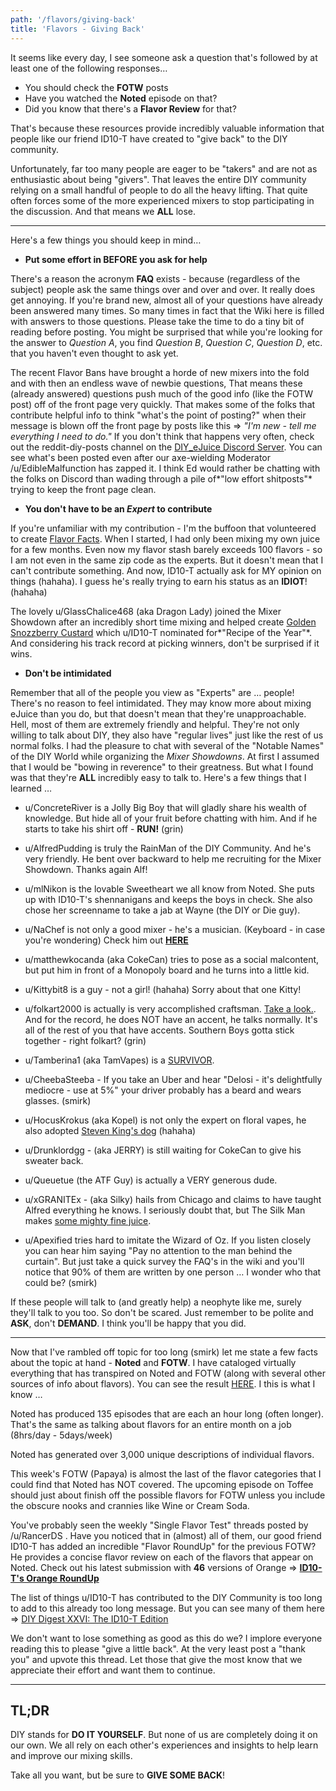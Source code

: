 ```yaml
---
path: '/flavors/giving-back'
title: 'Flavors - Giving Back'
---
```


It seems like every day, I see someone ask a question that's followed by at least one of the following responses&hellip;

- You should check the **FOTW** posts
- Have you watched the **Noted** episode on that?
- Did you know that there's a **Flavor Review** for that?

That's because these resources provide incredibly valuable information that people like our friend ID10-T have created to "give back" to the DIY community.

Unfortunately, far too many people are eager to be "takers" and are not as enthusiastic about being "givers". That leaves the entire DIY community relying on a small handful of people to do all the heavy lifting. That quite often forces some of the more experienced mixers to stop participating in the discussion. And that means we **ALL** lose.

---

Here's a few things you should keep in mind&hellip;

- **Put some effort in BEFORE you ask for help**

There's a reason the acronym **FAQ** exists - because (regardless of the subject) people ask the same things over and over and over. It really does get annoying. If you're brand new, almost all of your questions have already been answered many times. So many times in fact that the Wiki here is filled with answers to those questions. Please take the time to do a tiny bit of reading before posting. You might be surprised that while you're looking for the answer to _Question A_, you find _Question B_, _Question C_, _Question D_, etc. that you haven't even thought to ask yet.

The recent Flavor Bans have brought a horde of new mixers into the fold and with then an endless wave of newbie questions, That means these (already answered) questions push much of the good info (like the FOTW post) off of the front page very quickly. That makes some of the folks that contribute helpful info to think "what's the point of posting?" when their message is blown off the front page by posts like this =&gt; _"I'm new - tell me everything I need to do."_ If you don't think that happens very often, check out the reddit-diy-posts channel on the [DIY_eJuice Discord Server](https://discord.gg/ejuice). You can see what's been posted even after our axe-wielding Moderator /u/EdibleMalfunction has zapped it. I think Ed would rather be chatting with the folks on Discord than wading through a pile of*"low effort shitposts"* trying to keep the front page clean.

- **You don't have to be an _Expert_ to contribute**

If you're unfamiliar with my contribution - I'm the buffoon that volunteered to create [Flavor Facts](https://docs.google.com/spreadsheets/d/1vK6DAdGSZK9V1Wi85C8HWf3wTN75l0Qe8GDCibhVH8w/edit?gid=0#gid=0). When I started, I had only been mixing my own juice for a few months. Even now my flavor stash barely exceeds 100 flavors - so I am not even in the same zip code as the experts. But it doesn't mean that I can't contribute something. And now, ID10-T actually ask for MY opinion on things (hahaha). I guess he's really trying to earn his status as an **IDIOT**! (hahaha)

The lovely u/GlassChalice468 (aka Dragon Lady) joined the Mixer Showdown after an incredibly short time mixing and helped create [Golden Snozzberry Custard](https://alltheflavors.com/recipes/155578#golden_snozzberry_custard_by_diy_discord) which u/ID10-T nominated for*"Recipe of the Year"*. And considering his track record at picking winners, don't be surprised if it wins.

- **Don't be intimidated**

Remember that all of the people you view as "Experts" are &hellip; people! There's no reason to feel intimidated. They may know more about mixing eJuice than you do, but that doesn't mean that they're unapproachable. Hell, most of them are extremely friendly and helpful. They're not only willing to talk about DIY, they also have "regular lives" just like the rest of us normal folks. I had the pleasure to chat with several of the "Notable Names" of the DIY World while organizing the _Mixer Showdowns_. At first I assumed that I would be "bowing in reverence" to their greatness. But what I found was that they're **ALL** incredibly easy to talk to. Here's a few things that I learned &hellip;

- u/ConcreteRiver is a Jolly Big Boy that will gladly share his wealth of knowledge. But hide all of your fruit before chatting with him. And if he starts to take his shirt off - **RUN!** (grin)

- u/AlfredPudding is truly the RainMan of the DIY Community. And he's very friendly. He bent over backward to help me recruiting for the Mixer Showdown. Thanks again Alf!

- u/mlNikon is the lovable Sweetheart we all know from Noted. She puts up with ID10-T's shennanigans and keeps the boys in check. She also chose her screenname to take a jab at Wayne (the DIY or Die guy).

- u/NaChef is not only a good mixer - he's a musician. (Keyboard - in case you're wondering) Check him out [**HERE**](https://www.youtube.com/watch?v=S_tXLEQv_aE&ytbChannel=null)

- u/matthewkocanda (aka CokeCan) tries to pose as a social malcontent, but put him in front of a Monopoly board and he turns into a little kid.

- u/Kittybit8 is a guy - not a girl! (hahaha) Sorry about that one Kitty!

- u/folkart2000 is actually is very accomplished craftsman. [Take a look.](http://www.steveabeepottery.com/). And for the record, he does NOT have an accent, he talks normally. It's all of the rest of you that have accents. Southern Boys gotta stick together - right folkart? (grin)

- u/Tamberina1 (aka TamVapes) is a [SURVIVOR](https://www.flavorah.com/featured-mixer-tam-vapes/).

- u/CheebaSteeba - If you take an Uber and hear "Delosi - it's delightfully mediocre - use at 5%" your driver probably has a beard and wears glasses. (smirk)

- u/HocusKrokus (aka Kopel) is not only the expert on floral vapes, he also adopted [Steven King's dog](https://cdn.discordapp.com/attachments/533064018743656451/573559275570331648/received_2066505626770462.png) (hahaha)

- u/Drunklordgg - (aka JERRY) is still waiting for CokeCan to give his sweater back.

- u/Queuetue (the ATF Guy) is actually a VERY generous dude.

- u/xGRANITEx - (aka Silky) hails from Chicago and claims to have taught Alfred everything he knows. I seriously doubt that, but The Silk Man makes [some mighty fine juice](https://alltheflavors.com/users/Silky?sort_order=rating&name_like=).

- u/Apexified tries hard to imitate the Wizard of Oz. If you listen closely you can hear him saying "Pay no attention to the man behind the curtain". But just take a quick survey the FAQ's in the wiki and you'll notice that 90% of them are written by one person &hellip; I wonder who that could be? (smirk)

If these people will talk to (and greatly help) a neophyte like me, surely they'll talk to you too. So don't be scared. Just remember to be polite and **ASK**, don't **DEMAND**. I think you'll be happy that you did.

---

Now that I've rambled off topic for too long (smirk) let me state a few facts about the topic at hand - **Noted** and **FOTW**. I have cataloged virtually everything that has transpired on Noted and FOTW (along with several other sources of info about flavors). You can see the result [HERE](https://link.ejoose.org/Facts000). I this is what I know &hellip;

Noted has produced 135 episodes that are each an hour long (often longer). That's the same as talking about flavors for an entire month on a job (8hrs/day - 5days/week)

Noted has generated over 3,000 unique descriptions of individual flavors.

This week's FOTW (Papaya) is almost the last of the flavor categories that I could find that Noted has NOT covered. The upcoming episode on Toffee should just about finish off the possible flavors for FOTW unless you include the obscure nooks and crannies like Wine or Cream Soda.

You've probably seen the weekly "Single Flavor Test" threads posted by /u/RancerDS . Have you noticed that in (almost) all of them, our good friend ID10-T has added an incredible "Flavor RoundUp" for the previous FOTW? He provides a concise flavor review on each of the flavors that appear on Noted. Check out his latest submission with **46** versions of Orange =&gt; [**ID10-T's Orange RoundUp**](https://www.reddit.com/r/DIY_eJuice/comments/et1f7f/single_flavor_results/fffp8z8/)

The list of things u/ID10-T has contributed to the DIY Community is too long to add to this already too long message. But you can see many of them here =&gt; [DIY Digest XXVI: The ID10-T Edition](https://www.reddit.com/r/DIY_eJuice/comments/df04h6/diy_digest_xxvi_the_id10t_edition/)

We don't want to lose something as good as this do we? I implore everyone reading this to please "give a little back". At the very least post a "thank you" and upvote this thread. Let those that give the most know that we appreciate their effort and want them to continue.

---

## TL;DR

DIY stands for **DO IT YOURSELF**. But none of us are completely doing it on our own. We all rely on each other's experiences and insights to help learn and improve our mixing skills.

Take all you want, but be sure to **GIVE SOME BACK**!
